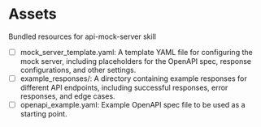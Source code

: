 # Assets

Bundled resources for api-mock-server skill

- [ ] mock_server_template.yaml: A template YAML file for configuring the mock server, including placeholders for the OpenAPI spec, response configurations, and other settings.
- [ ] example_responses/: A directory containing example responses for different API endpoints, including successful responses, error responses, and edge cases.
- [ ] openapi_example.yaml: Example OpenAPI spec file to be used as a starting point.

